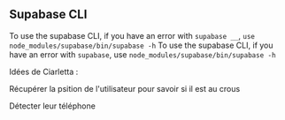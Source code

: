 ## Supabase CLI

To use the supabase CLI, if you have an error with `supabase __`, `use node_modules/supabase/bin/supabase -h`
To use the supabase CLI, if you have an error with `supabase`, use `node_modules/supabase/bin/supabase -h`

Idées de Ciarletta :

Récupérer la psition de l'utilisateur pour savoir si il est au crous

Détecter leur téléphone

